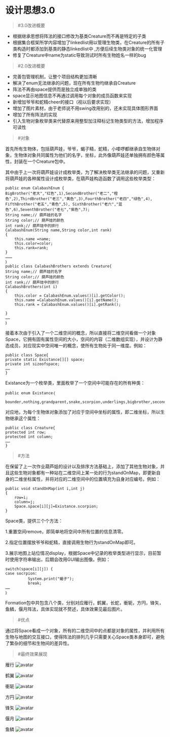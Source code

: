 ﻿﻿﻿﻿﻿﻿﻿﻿﻿﻿﻿﻿﻿﻿﻿﻿﻿﻿设计思想3.0==>#3.0改进概要+ 根据继承思想将阵法的接口修改为基类Creature而不再是特定的子类 + 根据集合框架所学内容增加了linkedlist用以管理生物类，在Creature的所有子类构造时都添加到基类的静态linkedlist中 ,方便后续生物类对象的统一化管理+ 修复了Creature中name为static导致测试时所有生物姓名一样的bug>#2.0改进概要+ 完善包管理机制，让整个项目结构更加清晰+ 解决了enum无法继承的问题，现在所有生物均继承自Creature+ 阵法不再由space提供而是独立成单独的类+ space显示地图信息不再通过调用每个对象的成员函数来实现+ 新增加爷爷和蛇精cheer的接口（视以后要求实现）+ 增加了图片素材，由于老师说不用swing改用别的，还未实现具体图形界面+ 增加了所有阵法的实现+ 引入生物对象枚举类来代替原来用整型加注释标记生物类型的方法，增加程序可读性>#对象首先所有生物体，包括葫芦娃，爷爷，蝎子精，蛇精，小喽啰都继承自生物体对象，生物体对象共同属性为他们的名字，坐标，此外像葫芦娃还单独拥有颜色等属性，封装在一个Creature包中。其中由于上一次将葫芦娃设计成枚举类，为了解决枚举类无法继承的问题，又重新将葫芦娃的各种属性设计成枚举类，在葫芦娃构造函数了调用这些枚举类型：    public enum CalabashEnum {    BigBrother("老大","红色",1),SecondBrother("老二","橙色",2),ThirdBrother("老三","黄色",3),FourthBrother("老四","绿色",4),    FifthBrother("老五","青色",5), SixthBrother("老六","蓝色",6),SeventhBrother("老七","紫色",7);    String name;// 葫芦娃的名字    String color;// 葫芦娃的颜色    int rank;// 葫芦娃中的排行    CalabashEnum(String name,String color,int rank)    {        this.name =name;        this.color=color;        this.rank=rank;    }    ………    ｝    public class CalabashBrothers extends Creature{    String name;// 葫芦娃的名字    String color;// 葫芦娃的颜色    int rank;// 葫芦娃中的排行    CalabashBrothers(int i)    {        this.color = CalabashEnum.values()[i].getColor();        this.name =CalabashEnum.values()[i].getName();        this.rank = CalabashEnum.values()[i].getRank();    }    ……    ｝接着本次由于引入了一个二维空间的概念，所以直接将二维空间看做一个对象Space，它拥有固有属性空间的大小，空间的内容（二维数组实现），并设计为静态成员，对应现实中空间唯一的概念，使所有生物处于同一维度。例如：        public class Space{    private static Existance[][] space;    private int sizeofspace;    ……    }   Existance为一个枚举类，里面枚举了一个空间中可能存在的所有种类：    public enum Existance｛        bounder,nothing,grandparent,snake,scorpion,underlings,bigbrother,secondbrother,thirdbrother,fourthbrother,fifthbrother,sixthbrother,seventhbrother;}对应地，为每个生物体对象添加了对应于空间中坐标的属性，即二维坐标，所以生物继承这个属性：    public class Creature{    protected int row;    protected int column;    ……    }    >#方法在保留了上一次作业葫芦娃的设计以及排序方法基础上，添加了其他生物对象，并且这些生物对象都有一种站在二维空间上某一处的行为standOnMap，即更新自身的二维坐标属性，并将对应的二维空间中的位置填充为自身对应编号。例如：    public void standOnMap(int i,int j)    {        row=i;        column=j;        Space.space[i][j]=Existance.scorpion;    }    Space类，提供三个个方法：1.重置空间remove，即简单地将空间中所有位置的信息清零。2.指定位置摆放爷爷和蛇精，直接调用生物行为standOnMap即可。3.展示地图上站位情况display，根据Space中记录的枚举类型进行显示，目前暂时使用字符串输出，后期会改用GUI输出图像。例如：        switch(space[i][j]) {    case socrpion:              System.print("蝎子");              break;    ……    ｝Formation包中共包含八个类，分别对应雁行，鹤翼，长蛇，衝轭，方円，锋矢，鱼鳞，偃月阵法，具体实现就不赘述，具体效果见最后图片。>#优点通过将Space看成一个对象，所有的二维空间中的点都是对象的属性，并利用所有生物与地图的交互接口，使得阵法的排列几乎只需要关心Space类本身即可，避免了繁杂的细节和生物间的差异性。>#最终效果展现雁行![avatar](https://github.com/161220012/cjh-house/blob/master/Yanxing.jpg)鹤翼![avatar](https://github.com/161220012/cjh-house/blob/master/Heyi.jpg)衝轭![avatar](https://github.com/161220012/cjh-house/blob/master/Chonge.jpg)方円![avatar](https://github.com/161220012/cjh-house/blob/master/Fangyuan.jpg)锋矢![avatar](https://github.com/161220012/cjh-house/blob/master/Fengshi.jpg)偃月![avatar](https://github.com/161220012/cjh-house/blob/master/Yanyue.jpg)鱼鳞![avatar](https://github.com/161220012/cjh-house/blob/master/Yulin.jpg)